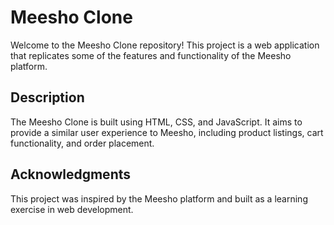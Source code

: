 # Meesho Clone

Welcome to the Meesho Clone repository! This project is a web application that replicates some of the features and functionality of the Meesho platform.

## Description

The Meesho Clone is built using HTML, CSS, and JavaScript. It aims to provide a similar user experience to Meesho, including product listings, cart functionality, and order placement.

## Acknowledgments

This project was inspired by the Meesho platform and built as a learning exercise in web development.


